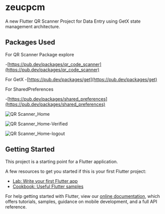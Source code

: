 # zeucpcm

A new Flutter QR Scanner Project for Data Entry using GetX state management architecture.

## Packages Used

For QR Scanner Package explore

-[https://pub.dev/packages/qr_code_scanner](https://pub.dev/packages/qr_code_scanner)

For GetX
-[https://pub.dev/packages/get](https://pub.dev/packages/get)

For SharedPreferences

-[https://pub.dev/packages/shared_preferences](https://pub.dev/packages/shared_preferences)

<!-- ![QR Scanner_SignIn](https://user-images.githubusercontent.com/18269506/152419142-b791e8d5-09cf-4def-a184-c7a83ed6d10f.png) -->

![QR Scanner_Home](https://user-images.githubusercontent.com/18269506/152419134-b3e3e893-c4bf-4a44-9c97-a75b9cb72077.png)

![QR Scanner_Home-Verified](https://user-images.githubusercontent.com/18269506/152419127-7c93e2ff-57d8-40ad-b64a-d65e04804638.png)

![QR Scanner_Home-logout](https://user-images.githubusercontent.com/18269506/152419109-e4e2323d-269c-4a11-8325-ee2cb64ad006.png)


## Getting Started

This project is a starting point for a Flutter application.

A few resources to get you started if this is your first Flutter project:

- [Lab: Write your first Flutter app](https://flutter.dev/docs/get-started/codelab)
- [Cookbook: Useful Flutter samples](https://flutter.dev/docs/cookbook)

For help getting started with Flutter, view our
[online documentation](https://flutter.dev/docs), which offers tutorials,
samples, guidance on mobile development, and a full API reference.
